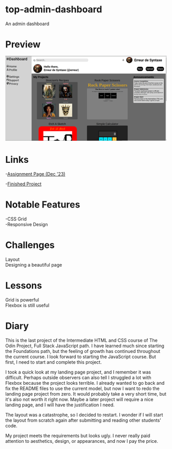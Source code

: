 # top-admin-dashboard
An admin dashboard

# Preview

<div align="center">
    <img src="./images/project-preview.png">
</div>

# Links

-[Assignment Page (Dec '23)](https://www.theodinproject.com/lessons/node-path-intermediate-html-and-css-admin-dashboard)

-[Finished Project](https://erreurdesyntaxe.github.io/top-admin-dashboard/)

# Notable Features

-CSS Grid  
-Responsive Design  

# Challenges

Layout  
Designing a beautiful page  

# Lessons

Grid is powerful  
Flexbox is still useful  

# Diary

This is the last project of the Intermediate HTML and CSS course of The Odin
Project, Full Stack JavaScript path. I have learned much since starting the
Foundations path, but the feeling of growth has continued throughout the current
course. I look forward to starting the JavaScript course. But first, I need
to start and complete this project.  

I took a quick look at my landing page project, and I remember it was difficult.
Perhaps outside observers can also tell I struggled a lot with Flexbox because
the project looks terrible. I already wanted to go back and fix the README files
to use the current model, but now I want to redo the landing page project from 
zero. It would probably take a very short time, but it's also not worth it right
now. Maybe a later project will require a nice landing page, and I will have 
the justification I need. 

The layout was a catastrophe, so I decided to restart. I wonder if I will start
the layout from scratch again after submitting and reading other students'
code.

My project meets the requirements but looks ugly. I never really paid attention
to aesthetics, design, or appearances, and now I pay the price.